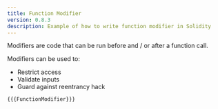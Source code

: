 ```yaml
---
title: Function Modifier
version: 0.8.3
description: Example of how to write function modifier in Solidity
---
```


Modifiers are code that can be run before and / or after a function call.

Modifiers can be used to:

- Restrict access
- Validate inputs
- Guard against reentrancy hack

```solidity
{{{FunctionModifier}}}
```
